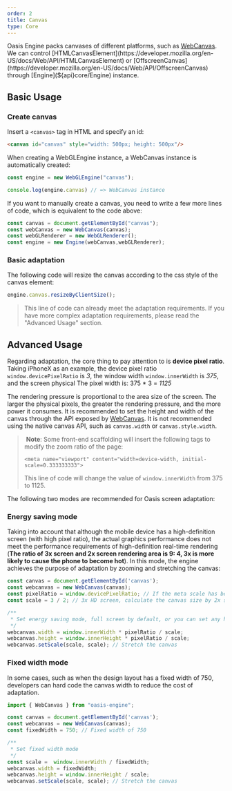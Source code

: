 ```yaml
---
order: 2
title: Canvas
type: Core
---
```


Oasis Engine packs canvases of different platforms, such as [WebCanvas](${api}rhi-webgl/WebCanvas). We can control [HTMLCanvasElement](https://developer.mozilla.org/en-US/docs/Web/API/HTMLCanvasElement) or [OffscreenCanvas](https://developer.mozilla.org/en-US/docs/Web/API/OffscreenCanvas) through [Engine](${api}core/Engine) instance.

## Basic Usage

### Create canvas

Insert a `<canvas>` tag in HTML and specify an id:

```html
<canvas id="canvas" style="width: 500px; height: 500px"/>
```

When creating a WebGLEngine instance, a WebCanvas instance is automatically created:

```typescript
const engine = new WebGLEngine("canvas");

console.log(engine.canvas) // => WebCanvas instance
```

If you want to manually create a canvas, you need to write a few more lines of code, which is equivalent to the code above:

```typescript
const canvas = document.getElementById("canvas");
const webCanvas = new WebCanvas(canvas);
const webGLRenderer = new WebGLRenderer();
const engine = new Engine(webCanvas,webGLRenderer);
```

### Basic adaptation

The following code will resize the canvas according to the css style of the canvas element:

```typescript
engine.canvas.resizeByClientSize();
```

> This line of code can already meet the adaptation requirements. If you have more complex adaptation requirements, please read the "Advanced Usage" section.

## Advanced Usage

Regarding adaptation, the core thing to pay attention to is **device pixel ratio**. Taking iPhoneX as an example, the device pixel ratio `window.devicePixelRatio` is *3*, the window width `window.innerWidth` is *375*, and the screen physical The pixel width is: 375 * 3 = *1125*

The rendering pressure is proportional to the area size of the screen. The larger the physical pixels, the greater the rendering pressure, and the more power it consumes. It is recommended to set the height and width of the canvas through the API exposed by [WebCanvas](${api}rhi-webgl/WebCanvas). It is not recommended using the native canvas API, such as `canvas.width` or `canvas.style.width`.

>️ **Note**: Some front-end scaffolding will insert the following tags to modify the zoom ratio of the page:
>
> `<meta name="viewport" content="width=device-width, initial-scale=0.333333333">`
>
> This line of code will change the value of `window.innerWidth` from 375 to 1125.

The following two modes are recommended for Oasis screen adaptation:

### Energy saving mode

Taking into account that although the mobile device has a high-definition screen (with high pixel ratio), the actual graphics performance does not meet the performance requirements of high-definition real-time rendering (**The ratio of 3x screen and 2x screen rendering area is 9: 4, 3x is more likely to cause the phone to become hot**). In this mode, the engine achieves the purpose of adaptation by zooming and stretching the canvas:

```typescript
const canvas = document.getElementById('canvas');
const webcanvas = new WebCanvas(canvas);
const pixelRatio = window.devicePixelRatio; // If the meta scale has been set, please set it to 1
const scale = 3 / 2; // 3x HD screen, calculate the canvas size by 2x screen

/**
 * Set energy saving mode, full screen by default, or you can set any height and width by yourself
 */
webcanvas.width = window.innerWidth * pixelRatio / scale;
webcanvas.height = window.innerHeight * pixelRatio / scale;
webcanvas.setScale(scale, scale); // Stretch the canvas
```

### Fixed width mode

In some cases, such as when the design layout has a fixed width of 750, developers can hard code the canvas width to reduce the cost of adaptation.

```typescript
import { WebCanvas } from "oasis-engine";

const canvas = document.getElementById('canvas');
const webcanvas = new WebCanvas(canvas);
const fixedWidth = 750; // Fixed width of 750

/**
 * Set fixed width mode
 */
const scale =  window.innerWidth / fixedWidth;
webcanvas.width = fixedWidth;
webcanvas.height = window.innerHeight / scale;
webcanvas.setScale(scale, scale); // Stretch the canvas
```
